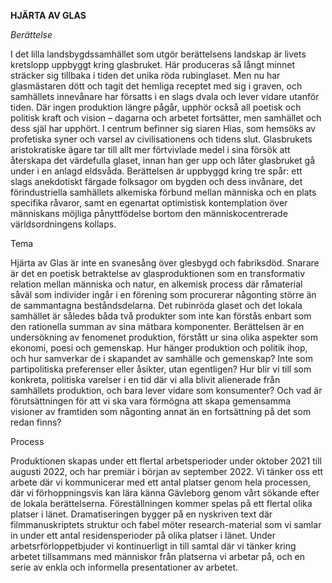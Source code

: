 **HJÄRTA AV GLAS**

*Berättelse*

I det lilla landsbygdssamhället som utgör berättelsens landskap är livets kretslopp uppbyggt kring glasbruket. Här produceras så långt minnet sträcker sig tillbaka i tiden det unika röda rubinglaset. Men nu har glasmästaren dött och tagit det hemliga receptet med sig i graven, och samhällets innevånare har försatts i en slags dvala och lever vidare utanför tiden. Där ingen produktion längre pågår, upphör också all poetisk och politisk kraft och vision – dagarna och arbetet fortsätter, men samhället och dess själ har upphört. I centrum befinner sig siaren Hias, som hemsöks av profetiska syner och varsel av civilisationens och tidens slut. Glasbrukets aristokratiske ägare tar till allt mer förtvivlade medel i sina försök att återskapa det värdefulla glaset, innan han ger upp och låter glasbruket gå under i en anlagd eldsvåda.
Berättelsen är uppbyggd kring tre spår: ett slags anekdotiskt färgade folksagor om bygden och dess invånare, det förindustriella samhällets alkemiska förbund mellan människa och en plats specifika råvaror, samt en egenartat optimistisk kontemplation över människans möjliga pånyttfödelse bortom den människocentrerade världsordningens kollaps. 

Tema

Hjärta av Glas är inte en svanesång över glesbygd och fabriksdöd. Snarare är det en poetisk betraktelse av glasproduktionen som en transformativ relation mellan människa och natur, en alkemisk process där råmaterial såväl som individer ingår i en förening som procurerar någonting större än de sammantagna beståndsdelarna. Det rubinröda glaset och det lokala samhället är således båda två produkter som inte kan förstås enbart som den rationella summan av sina mätbara komponenter.
Berättelsen är en undersökning av fenomenet produktion, förstått ur sina olika aspekter som ekonomi, poesi och gemenskap. Hur hänger produktion och politik ihop, och hur samverkar de i skapandet av samhälle och gemenskap? Inte som partipolitiska preferenser eller åsikter, utan egentligen? Hur blir vi till som konkreta, politiska varelser i en tid där vi alla blivit alienerade från samhällets produktion, och bara lever vidare som konsumenter? Och vad är förutsättningen för att vi ska vara förmögna att skapa gemensamma visioner av framtiden som någonting annat än en fortsättning på det som redan finns?

Process

Produktionen skapas under ett flertal arbetsperioder under oktober 2021 till augusti 2022, och har premiär i början av september 2022. Vi tänker oss ett arbete där vi kommunicerar med ett antal platser genom hela processen, där vi förhoppningsvis kan lära känna Gävleborg genom vårt sökande efter de lokala berättelserna. Föreställningen kommer spelas på ett flertal olika platser i länet.
Dramatiseringen bygger på en nyskriven text där filmmanuskriptets struktur och fabel möter research-material som vi samlar in under ett antal residensperioder på olika platser i länet. Under arbetsrförloppetbjuder vi kontinuerligt in till samtal där vi tänker kring arbetet tillsammans med människor från platserna vi arbetar på, och en serie av enkla och informella presentationer av arbetet. 
